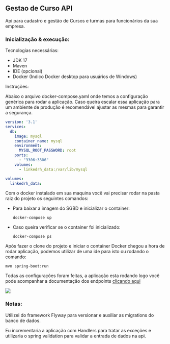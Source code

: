 ## Gestao de Curso API 

Api para cadastro e gestão de Cursos e turmas para funcionários da sua empresa.

### Inicialização & execução:

Tecnologias necessárias:

-  JDK 17
- Maven
- IDE (opcional)
- Docker (Indico Docker desktop para usuários de Windows)

Instruções:

Abaixo o arquivo docker-compose.yaml onde temos a configuração genérica para rodar a aplicação. Caso queira escalar essa aplicação para um ambiente de produção é recomendável ajustar as mesmas para garantir a segurança.

```yaml
version: '3.1'
services:
  db:
    image: mysql
    container_name: mysql
    environment:
      MYSQL_ROOT_PASSWORD: root
    ports:
      - "3306:3306"
    volumes:
      - linkedrh_data:/var/lib/mysql

volumes:
  linkedrh_data:
```

Com o docker instalado em sua maquina você vai precisar rodar na pasta raiz do projeto os seguintes comandos:

- Para baixar a imagem do SGBD e inicializar o container:

  ```shell
  docker-compose up 
  ```

- Caso queira verificar se o container foi inicializado:

  ```shell
  docker-compose ps
  ```

  

Após fazer o clone do projeto e iniciar o container Docker chegou a hora de rodar aplicação, podemos utilizar de uma ide para isto ou rodando o comando:

```shell
mvn spring-boot:run
```



Todas as configurações foram feitas, a aplicação esta rodando logo você pode acompanhar a documentação dos endpoints [clicando aqui]( http://localhost:8080/swagger-ui/index.html#)

![](https://media1.giphy.com/media/v1.Y2lkPTc5MGI3NjExODkyOWUzNjRmZWQ4OGFlMjM5NTg1ODRkZWQ0NDVkOWM2ZWQ3MjA1MiZjdD1n/sGOyrLb6ImzpVcDiTl/giphy.gif)





### Notas:

Utilizei do framework Flyway para versionar e auxiliar as migrations do banco de dados.

Eu incrementaria  a aplicação com  Handlers para  tratar as exceções e utilizaria o spring validation para validar a entrada de dados na api.
